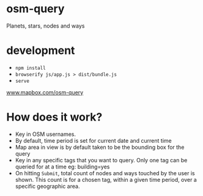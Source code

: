 # osm-query
Planets, stars, nodes and ways

# development
* `npm install`
* `browserify js/app.js > dist/bundle.js`
* `serve`

www.mapbox.com/osm-query


# How does it work?
* Key in OSM usernames.
* By default, time period is set for current date and current time
* Map area in view is by default taken to be the bounding box for the query
* Key in any specific tags that you want to query. Only one tag can be queried for at a time eg: building=yes
* On hitting `Submit`, total count of nodes and ways touched by the user is shown. This count is for a chosen tag, within a given time period, over a specific geographic area.
